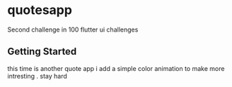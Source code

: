 # quotesapp
Second challenge in 100 flutter ui challenges 

## Getting Started

this time is another quote app i add a simple color animation to make more intresting .
stay hard 
